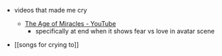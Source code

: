   * videos that made me cry
    * [The Age of Miracles - YouTube](https://www.youtube.com/watch?v=yrgSwgqclJU&list=WL&index=15&t=387s)
      * specifically at end when it shows fear vs love in avatar scene

  * [[songs for crying to]]